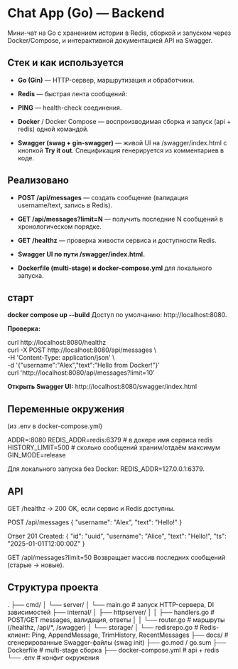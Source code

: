 # Chat App (Go) — Backend
Мини-чат на Go с хранением истории в Redis, сборкой и запуском через Docker/Compose, и интерактивной документацией API на Swagger.

## **Стек и как используется**
- **Go (Gin)** — HTTP-сервер, маршрутизация и обработчики.

- **Redis** — быстрая лента сообщений:

- **PING** — health-check соединения.

- **Docker** / Docker Compose — воспроизводимая сборка и запуск (api + redis) одной командой.

- **Swagger (swag + gin-swagger)** — живой UI на /swagger/index.html с кнопкой **Try it out**. Спецификация генерируется из комментариев в коде.

## **Реализовано**

- **POST /api/messages** — создать сообщение (валидация username/text, запись в Redis).

- **GET /api/messages?limit=N** — получить последние N сообщений в хронологическом порядке.

- **GET /healthz** — проверка живости сервиса и доступности Redis.

- **Swagger UI по пути /swagger/index.html.**

- **Dockerfile (multi-stage) и docker-compose.yml** для локального запуска.

## **старт**
**docker compose up --build**
Доступ по умолчанию: http://localhost:8080.

**Проверка:**

curl http://localhost:8080/healthz <br> curl -X POST http://localhost:8080/api/messages \ <br> 
-H 'Content-Type: application/json' \ <br>-d '{"username":"Alex","text":"Hello from Docker!"}' <br> curl 'http://localhost:8080/api/messages?limit=10'

**Открыть Swagger UI:**
http://localhost:8080/swagger/index.html

## **Переменные окружения**
(из .env в docker-compose.yml)

ADDR=:8080
REDIS_ADDR=redis:6379     # в докере имя сервиса redis
HISTORY_LIMIT=500         # сколько сообщений храним/отдаём максимум
GIN_MODE=release

Для локального запуска без Docker: REDIS_ADDR=127.0.0.1:6379.

## **API** 

GET /healthz → 200 OK, если сервис и Redis доступны.

POST /api/messages
{ "username": "Alex", "text": "Hello!" }

Ответ 201 Created:
{
  "id": "uuid",
  "username": "Alice",
  "text": "Hello!",
  "ts": "2025-01-01T12:00:00Z"
}

GET /api/messages?limit=50
Возвращает массив последних сообщений (старые → новые).

## **Структура проекта**
.
├── cmd/
│   └── server/
│       └── main.go           # запуск HTTP-сервера, DI зависимостей
├── internal/
│   ├── httpserver/
│   │   ├── handlers.go       # POST/GET messages, валидация, ответы
│   │   └── router.go         # маршруты (/healthz, /api/*, /swagger)
│   └── storage/
│       └── redisrepo.go      # Redis-клиент: Ping, AppendMessage, TrimHistory, RecentMessages
├── docs/                     # сгенерированные Swagger-файлы (swag init)
├── go.mod / go.sum
├── Dockerfile                # multi-stage сборка
├── docker-compose.yml        # api + redis
└── .env                      # конфиг окружения
